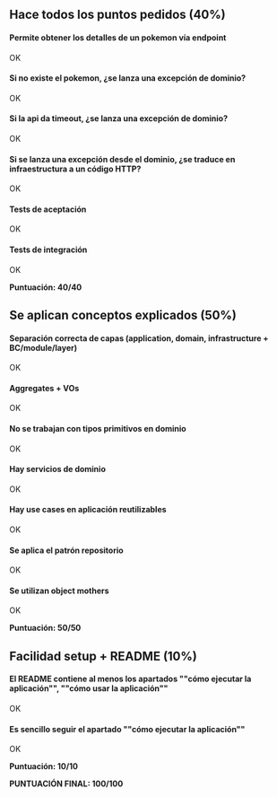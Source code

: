 ## Hace todos los puntos pedidos (40%)

#### Permite obtener los detalles de un pokemon vía endpoint

OK

#### Si no existe el pokemon, ¿se lanza una excepción de dominio?

OK

#### Si la api da timeout, ¿se lanza una excepción de dominio?

OK

#### Si se lanza una excepción desde el dominio, ¿se traduce en infraestructura a un código HTTP?

OK

#### Tests de aceptación

OK

#### Tests de integración

OK

**Puntuación: 40/40**

## Se aplican conceptos explicados (50%)

#### Separación correcta de capas (application, domain, infrastructure + BC/module/layer)

OK

#### Aggregates + VOs

OK

#### No se trabajan con tipos primitivos en dominio

OK

#### Hay servicios de dominio

OK

#### Hay use cases en aplicación reutilizables

OK

#### Se aplica el patrón repositorio

OK

#### Se utilizan object mothers

OK

**Puntuación: 50/50**

## Facilidad setup + README (10%)

#### El README contiene al menos los apartados ""cómo ejecutar la aplicación"", ""cómo usar la aplicación""

OK

#### Es sencillo seguir el apartado ""cómo ejecutar la aplicación""

OK

**Puntuación: 10/10**

**PUNTUACIÓN FINAL: 100/100**
